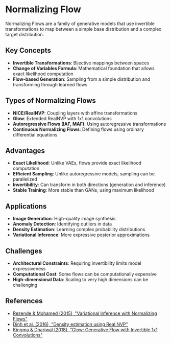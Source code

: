# Normalizing Flow

Normalizing Flows are a family of generative models that use invertible transformations to map between a simple base distribution and a complex target distribution.

## Key Concepts

- **Invertible Transformations**: Bijective mappings between spaces
- **Change of Variables Formula**: Mathematical foundation that allows exact likelihood computation
- **Flow-based Generation**: Sampling from a simple distribution and transforming through learned flows

## Types of Normalizing Flows

- **NICE/RealNVP**: Coupling layers with affine transformations
- **Glow**: Extended RealNVP with 1x1 convolutions
- **Autoregressive Flows (IAF, MAF)**: Using autoregressive transformations
- **Continuous Normalizing Flows**: Defining flows using ordinary differential equations

## Advantages

- **Exact Likelihood**: Unlike VAEs, flows provide exact likelihood computation
- **Efficient Sampling**: Unlike autoregressive models, sampling can be parallelized
- **Invertibility**: Can transform in both directions (generation and inference)
- **Stable Training**: More stable than GANs, using maximum likelihood

## Applications

- **Image Generation**: High-quality image synthesis
- **Anomaly Detection**: Identifying outliers in data
- **Density Estimation**: Learning complex probability distributions
- **Variational Inference**: More expressive posterior approximations

## Challenges

- **Architectural Constraints**: Requiring invertibility limits model expressiveness
- **Computational Cost**: Some flows can be computationally expensive
- **High-dimensional Data**: Scaling to very high dimensions can be challenging

## References

- [Rezende & Mohamed (2015), "Variational Inference with Normalizing Flows"](https://arxiv.org/abs/1505.05770)
- [Dinh et al. (2016), "Density estimation using Real NVP"](https://arxiv.org/abs/1605.08803)
- [Kingma & Dhariwal (2018), "Glow: Generative Flow with Invertible 1x1 Convolutions"](https://arxiv.org/abs/1807.03039)

